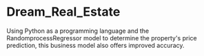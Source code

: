 # Dream_Real_Estate
Using Python as a programming language and the RandomprocessRegressor model to determine the property's price prediction, this business model also offers improved accuracy.
